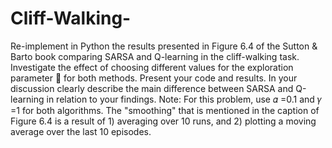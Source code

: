 # Cliff-Walking-
Re-implement in Python the results presented in Figure 6.4 of the Sutton &amp; Barto book comparing SARSA  and Q-learning in the cliff-walking task. Investigate the effect of choosing different values for the exploration  parameter    for  both  methods.  Present  your  code  and  results.  In  your  discussion  clearly  describe  the  main  difference between SARSA and Q-learning in relation to your findings.    Note: For this problem, use 𝛼 =0.1 and 𝛾 =1 for both algorithms. The "smoothing" that is mentioned in the  caption of Figure 6.4 is a result of 1) averaging over 10 runs, and 2) plotting a moving average over the last  10 episodes. 
